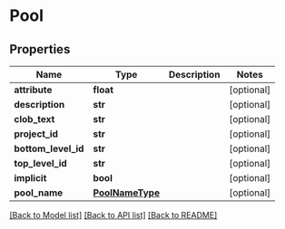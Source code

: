 # Pool

## Properties
Name | Type | Description | Notes
------------ | ------------- | ------------- | -------------
**attribute** | **float** |  | [optional] 
**description** | **str** |  | [optional] 
**clob_text** | **str** |  | [optional] 
**project_id** | **str** |  | [optional] 
**bottom_level_id** | **str** |  | [optional] 
**top_level_id** | **str** |  | [optional] 
**implicit** | **bool** |  | [optional] 
**pool_name** | [**PoolNameType**](PoolNameType.md) |  | [optional] 

[[Back to Model list]](../README.md#documentation-for-models) [[Back to API list]](../README.md#documentation-for-api-endpoints) [[Back to README]](../README.md)

